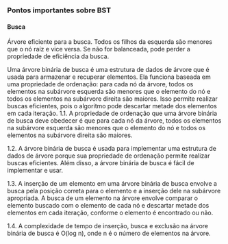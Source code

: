### Pontos importantes sobre BST

#### Busca
Árvore eficiente para a busca. Todos os filhos da esquerda são menores que o nó raíz e vice versa.
Se não for balanceada, pode perder a propriedade de eficiência da busca.
    
Uma árvore binária de busca é uma estrutura de dados de árvore que é usada para armazenar e recuperar elementos. Ela funciona baseada em uma propriedade de ordenação: para cada nó da árvore, todos os elementos na subárvore esquerda são menores que o elemento do nó e todos os elementos na subárvore direita são maiores. Isso permite realizar buscas eficientes, pois o algoritmo pode descartar metade dos elementos em cada iteração.
1.1. A propriedade de ordenação que uma árvore binária de busca deve obedecer é que para cada nó da árvore, todos os elementos na subárvore esquerda são menores que o elemento do nó e todos os elementos na subárvore direita são maiores.

1.2. A árvore binária de busca é usada para implementar uma estrutura de dados de árvore porque sua propriedade de ordenação permite realizar buscas eficientes. Além disso, a árvore binária de busca é fácil de implementar e usar.

1.3. A inserção de um elemento em uma árvore binária de busca envolve a busca pela posição correta para o elemento e a inserção dele na subárvore apropriada. A busca de um elemento na árvore envolve comparar o elemento buscado com o elemento de cada nó e descartar metade dos elementos em cada iteração, conforme o elemento é encontrado ou não.

1.4. A complexidade de tempo de inserção, busca e exclusão na árvore binária de busca é O(log n), onde n é o número de elementos na árvore.
